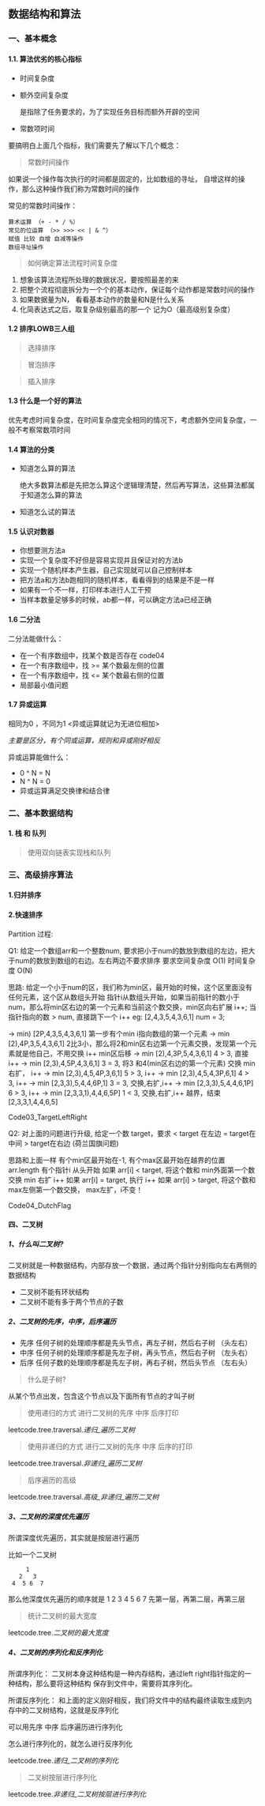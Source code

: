 ##  数据结构和算法



### 一、基本概念

#### 1.1. 算法优劣的核心指标

* 时间复杂度

* 额外空间复杂度

  是指除了任务要求的，为了实现任务目标而额外开辟的空间

* 常数项时间



要搞明白上面几个指标，我们需要先了解以下几个概念：

> 常数时间操作

如果说一个操作每次执行的时间都是固定的，比如数组的寻址， 自增这样的操作，那么这种操作我们称为常数时间的操作

常见的常数时间操作：

```
算术运算 （+ - * / %）
常见的位运算 （>> >>> << | & ^）
赋值 比较 自增 自减等操作
数组寻址操作
```



> 如何确定算法流程时间复杂度

1. 想象该算法流程所处理的数据状况，要按照最差的来
2. 把整个流程彻底拆分为一个个的基本动作，保证每个动作都是常数时间的操作
3. 如果数据量为N， 看看基本动作的数量和N是什么关系
4. 化简表达式之后，取复杂级别最高的那一个 记为O（最高级别复杂度）



#### 1.2 排序LOWB三人组

> 选择排序



> 冒泡排序



> 插入排序



#### 1.3 什么是一个好的算法

优先考虑时间复杂度，在时间复杂度完全相同的情况下，考虑额外空间复杂度，一般不考察常数项时间



#### 1.4 算法的分类

* 知道怎么算的算法

  绝大多数算法都是先把怎么算这个逻辑理清楚，然后再写算法，这些算法都属于知道怎么算的算法

* 知道怎么试的算法



#### 1.5 认识对数器

* 你想要测方法a
* 实现一个复杂度不好但是容易实现并且保证对的方法b
* 实现一个随机样本产生器，自己实现就可以自己控制样本
* 把方法a和方法b跑相同的随机样本，看看得到的结果是不是一样
* 如果有一个不一样，打印样本进行人工干预
* 当样本数量足够多的时候，ab都一样，可以确定方法a已经正确



#### 1.6 二分法

二分法能做什么：

* 在一个有序数组中，找某个数是否存在   code04
* 在一个有序数组中，找 >= 某个数最左侧的位置
* 在一个有序数组中，找 <= 某个数最右侧的位置
* 局部最小值问题


#### 1.7 异或运算

相同为0 ，不同为1   <异或运算就记为无进位相加>

*主要是区分，有个同或运算，规则和异或刚好相反*

异或运算能做什么：

* 0 ^ N  = N
* N ^ N =  0
* 异或运算满足交换律和结合律



### 二、基本数据结构

#### 1. 栈 和 队列

> 使用双向链表实现栈和队列

### 三、高级排序算法

#### 1.归并排序
#### 2.快速排序

Partition 过程:

Q1:
给定一个数组arr和一个整数num, 要求把小于num的数放到数组的左边，把大于num的数放到数组的右边。左右两边不要求排序
要求空间复杂度 O(1) 时间复杂度 O(N)

思路: 给定一个小于num的区，我们称为min区，最开始的时候，这个区里面没有任何元素，这个区从数组头开始
指针i从数组头开始，如果当前指针的数小于num，那么将min区右边的第一个元素和当前这个数交换，min区向右扩展 i++;
当指针指向的数 > num, 直接跳下一个 i++
eg:
[2,4,3,5,4,3,6,1] num = 3;

-> min) [2P,4,3,5,4,3,6,1]  第一步有个min i指向数组的第一个元素
-> min [2),4P,3,5,4,3,6,1]  2比3小，那么将2和min区右边第一个元素交换，发现第一个元素就是他自己，不用交换 i++ min区后移 
-> min [2),4,3P,5,4,3,6,1]  4 > 3, 直接 i++
-> min [2,3),4,5P,4,3,6,1]  3 = 3, 将3 和4(min区右边的第一个元素) 交换 min右扩， i++
-> min [2,3),4,5,4P,3,6,1]  5 > 3, i++
-> min [2,3),4,5,4,3P,6,1]  4 > 3, i++
-> min [2,3,3),5,4,4,6P,1]  3 = 3, 交换,右扩,i++
-> min [2,3,3),5,4,4,6,1P]  6 > 3, i++
-> min [2,3,3,1),4,4,6,5P]  1 < 3, 交换,右扩,i++ 越界，结束
[2,3,3,1,4,4,6,5]

Code03_TargetLeftRight

Q2: 
对上面的问题进行升级, 给定一个数 target，要求 < target 在左边 = target在中间 > target在右边
(荷兰国旗问题)

思路和上面一样
有个min区最开始在-1, 有个max区最开始在越界的位置 arr.length
有个指针i 从头开始
如果 arr[i] < target, 将这个数和 min外面第一个数交换 min 右扩 i++
如果 arr[i] = target, 执行 i++
如果 arr[i] > target, 将这个数和max左侧第一个数交换， max左扩，i不变！

Code04_DutchFlag


#### 四、二叉树

##### 1、什么叫二叉树?

二叉树就是一种数据结构，内部存放一个数据，通过两个指针分别指向左右两侧的数据结构

* 二叉树不能有环状结构
* 二叉树不能有多于两个节点的子数


##### 2、二叉树的先序，中序，后序遍历

* 先序  任何子树的处理顺序都是先头节点，再左子树，然后右子树   （头左右）
* 中序  任何子树的处理顺序都是先左子树，再头节点，然后右子树   （左头右）
* 后序  任何子数的处理顺序都是先左子树，再右子树，然后头节点   （左右头）

> 什么是子树?

从某个节点出发，包含这个节点以及下面所有节点的才叫子树

> 使用递归的方式 进行二叉树的先序 中序 后序打印

leetcode.tree.traversal._递归_遍历二叉树_

> 使用非递归的方式 进行二叉树的先序 中序 后序的打印

leetcode.tree.traversal._非递归_遍历二叉树_

> 后序遍历的高级

leetcode.tree.traversal._高级_非递归_遍历二叉树_

##### 3、二叉树的深度优先遍历

所谓深度优先遍历，其实就是按层进行遍历

比如一个二叉树
```
     1
   2   3
 4  5 6  7
```     

 
 那么他深度优先遍历的顺序就是 1 2 3 4 5 6 7
 先第一层，再第二层，再第三层
 
 > 统计二叉树的最大宽度
 
 leetcode.tree._二叉树的最大宽度_
 
##### 4、二叉树的序列化和反序列化

所谓序列化： 二叉树本身这种结构是一种内存结构，通过left right指针指定的一种结构，那么要将这种结构
保存到文件中，需要将其序列化。

所谓反序列化： 和上面的定义刚好相反，我们将文件中的结构最终读取生成到内存中的二叉树结构，这就是反序列化

可以用先序 中序 后序遍历进行序列化

怎么进行序列化的，就怎么进行反序列化

leetcode.tree._递归_二叉树的序列化_

> 二叉树按层进行序列化

leetcode.tree._非递归_二叉树按层进行序列化_
